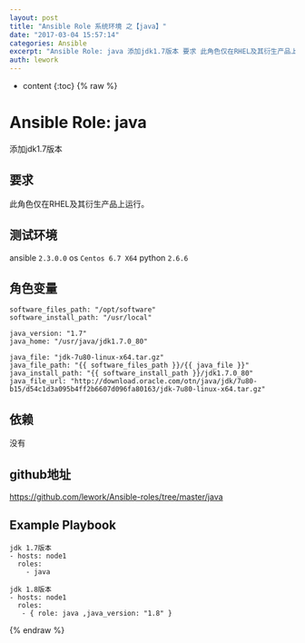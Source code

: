 ```yaml
---
layout: post
title: "Ansible Role 系统环境 之【java】"
date: "2017-03-04 15:57:14"
categories: Ansible
excerpt: "Ansible Role: java 添加jdk1.7版本 要求 此角色仅在RHEL及其衍生产品上运行。 测试环境 ansible 2.3.0...."
auth: lework
---
```

* content
{:toc}
{% raw %}

# Ansible Role: java

添加jdk1.7版本

## 要求

此角色仅在RHEL及其衍生产品上运行。

## 测试环境

ansible `2.3.0.0`
os `Centos 6.7 X64`
python `2.6.6`

## 角色变量
	software_files_path: "/opt/software"
	software_install_path: "/usr/local"

	java_version: "1.7"
	java_home: "/usr/java/jdk1.7.0_80"

	java_file: "jdk-7u80-linux-x64.tar.gz"
	java_file_path: "{{ software_files_path }}/{{ java_file }}"
	java_install_path: "{{ software_install_path }}/jdk1.7.0_80"
	java_file_url: "http://download.oracle.com/otn/java/jdk/7u80-b15/d54c1d3a095b4ff2b6607d096fa80163/jdk-7u80-linux-x64.tar.gz"


## 依赖

没有

## github地址
https://github.com/lework/Ansible-roles/tree/master/java

## Example Playbook
	
	jdk 1.7版本
    - hosts: node1
      roles:
        - java
		
	jdk 1.8版本
	- hosts: node1
	  roles:
	   - { role: java ,java_version: "1.8" }
{% endraw %}
